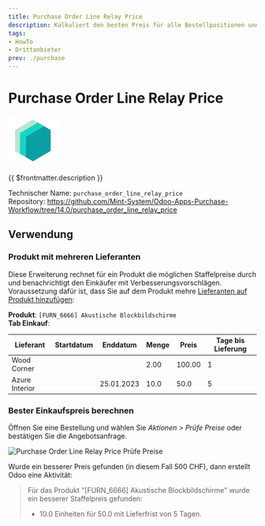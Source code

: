 ```yaml
---
title: Purchase Order Line Relay Price
description: Kalkuliert den besten Preis für alle Bestellpositionen und benachrichtigt den Verkäufer.
tags:
- HowTo
- Drittanbieter
prev: ./purchase
---
```

# Purchase Order Line Relay Price
![icon_oms_box](attachments/icons_odoo_mint_system.png)

{{ $frontmatter.description }}

Technischer Name: `purchase_order_line_relay_price`\
Repository: <https://github.com/Mint-System/Odoo-Apps-Purchase-Workflow/tree/14.0/purchase_order_line_relay_price>

## Verwendung

### Produkt mit mehreren Lieferanten

Diese Erweiterung rechnet für ein Produkt die möglichen Staffelpreise durch und benachrichtigt den Einkäufer mit Verbesserungsvorschlägen. Voraussetzung dafür ist, dass Sie auf dem Produkt mehre  [Lieferanten auf Produkt hinzufügen](Purchase.md#Lieferant%20auf%20Produkt%20hinzufügen):

**Produkt**: `[FURN_6666] Akustische Blockbildschirme`\
**Tab Einkauf**:

| Lieferant      | Startdatum | Enddatum   | Menge | Preis  | Tage bis Lieferung |
| -------------- | ---------- | ---------- | ----- | ------ | ------------------ |
| Wood Corner    |            |            | 2.00  | 100.00 | 1                  |
| Azure Interior |            | 25.01.2023 | 10.0  | 50.0   | 5                   |

### Bester Einkaufspreis berechnen

Öffnen Sie eine Bestellung und wählen Sie *Aktionen > Prüfe Preise* oder bestätigen Sie die Angebotsanfrage.

![Purchase Order Line Relay Price Prüfe Preise](attachments/Purchase%20Order%20Line%20Relay%20Price%20Prüfe%20Preise.gif)

Wurde ein besserer Preis gefunden (in diesem Fall 500 CHF), dann erstellt Odoo eine Aktivität:

> Für das Produkt "[FURN_6666] Akustische Blockbildschirme" wurde ein besserer Staffelpreis gefunden:
> * 10.0 Einheiten für 50.0 mit Lieferfrist von 5 Tagen.